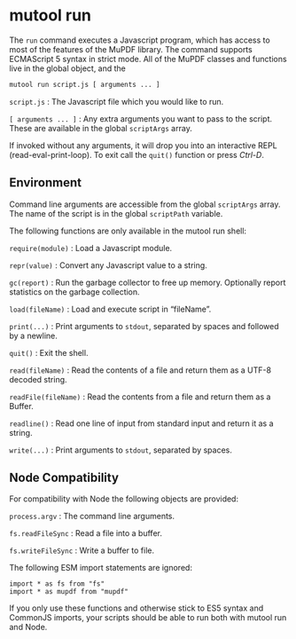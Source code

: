 # mutool run

The `run` command executes a Javascript program, which has access to most of the features of the MuPDF library.
The command supports ECMAScript 5 syntax in strict mode.
All of the MuPDF classes and functions live in the global object, and the

```bash
mutool run script.js [ arguments ... ]
```

`script.js`
: The Javascript file which you would like to run.

`[ arguments ... ]`
: Any extra arguments you want to pass to the script.
  These are available in the global `scriptArgs` array.

If invoked without any arguments, it will drop you into an interactive REPL (read-eval-print-loop).
To exit call the `quit()` function or press *Ctrl-D*.

## Environment

Command line arguments are accessible from the global `scriptArgs` array.
The name of the script is in the global `scriptPath` variable.

The following functions are only available in the mutool run shell:

`require(module)`
: Load a Javascript module.

`repr(value)`
: Convert any Javascript value to a string.

`gc(report)`
: Run the garbage collector to free up memory. Optionally report statistics on the garbage collection.

`load(fileName)`
: Load and execute script in “fileName”.

`print(...)`
: Print arguments to `stdout`, separated by spaces and followed by a newline.

`quit()`
: Exit the shell.

`read(fileName)`
: Read the contents of a file and return them as a UTF-8 decoded string.

`readFile(fileName)`
: Read the contents from a file and return them as a Buffer.

`readline()`
: Read one line of input from standard input and return it as a string.

`write(...)`
: Print arguments to `stdout`, separated by spaces.

## Node Compatibility

For compatibility with Node the following objects are provided:

`process.argv`
: The command line arguments.

`fs.readFileSync`
: Read a file into a buffer.

`fs.writeFileSync`
: Write a buffer to file.

The following ESM import statements are ignored:

```none
import * as fs from "fs"
import * as mupdf from "mupdf"
```

If you only use these functions and otherwise stick to ES5 syntax and CommonJS
imports, your scripts should be able to run both with mutool run and Node.
